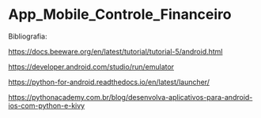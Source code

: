 # App_Mobile_Controle_Financeiro

Bibliografia:

https://docs.beeware.org/en/latest/tutorial/tutorial-5/android.html

https://developer.android.com/studio/run/emulator

https://python-for-android.readthedocs.io/en/latest/launcher/

https://pythonacademy.com.br/blog/desenvolva-aplicativos-para-android-ios-com-python-e-kivy
